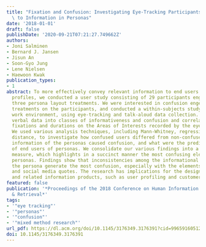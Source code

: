 ```yaml
---
title: "Fixation and Confusion: Investigating Eye-Tracking Participants' Exposure\
  \ to Information in Personas"
date: '2018-01-01'
draft: false
publishDate: '2020-09-21T07:21:27.749662Z'
authors:
- Joni Salminen
- Bernard J. Jansen
- Jisun An
- Soon-Gyo Jung
- Lene Nielsen
- Haewoon Kwak
publication_types:
- 1
abstract: To more effectively convey relevant information to end users of persona
  profiles, we conducted a user study consisting of 29 participants engaging with
  three persona layout treatments. We were interested in confusion engendered by the
  treatments on the participants, and conducted a within-subjects study in the actual
  work environment, using eye-tracking and talk-aloud data collection. We coded the
  verbal data into classes of informativeness and confusion and correlated it with
  fixations and durations on the Areas of Interests recorded by the eye-tracking device.
  We used various analysis techniques, including Mann-Whitney, regression, and Levenshtein
  distance, to investigate how confused users differed from non-confused users, what
  information of the personas caused confusion, and what were the predictors of confusion
  of end users of personas. We consolidate our various findings into a confusion ratio
  measure, which highlights in a succinct manner the most confusing elements of the
  personas. Findings show that inconsistencies among the informational elements of
  the persona generate the most confusion, especially with the elements of images
  and social media quotes. The research has implications for the design of personas
  and related information products, such as user profiling and customer segmentation.
featured: false
publication: '*Proceedings of the 2018 Conference on Human Information Interaction
  & Retrieval*'
tags:
- '"eye tracking"'
- '"personas"'
- '"confusion"'
- '"mixed method research"'
url_pdf: https://dl.acm.org/doi/10.1145/3176349.3176391?cid=99659160512
doi: 10.1145/3176349.3176391
---
```



